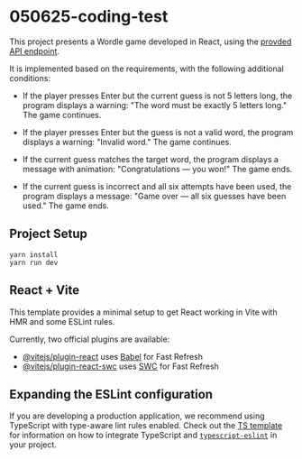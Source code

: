 # 050625-coding-test
This project presents a Wordle game developed in React, using the [provded API endpoint](https://wordle-apis.vercel.app/api/validate). 

It is implemented based on the requirements, with the following additional conditions:

- If the player presses Enter but the current guess is not 5 letters long, the program displays a warning: "The word must be exactly 5 letters long." The game continues.

- If the player presses Enter but the guess is not a valid word, the program displays a warning: "Invalid word." The game continues.

- If the current guess matches the target word, the program displays a message with animation: "Congratulations — you won!" The game ends.

- If the current guess is incorrect and all six attempts have been used, the program displays a message: "Game over — all six guesses have been used." The game ends.

## Project Setup
```
yarn install
yarn run dev
```

## React + Vite

This template provides a minimal setup to get React working in Vite with HMR and some ESLint rules.

Currently, two official plugins are available:

- [@vitejs/plugin-react](https://github.com/vitejs/vite-plugin-react/blob/main/packages/plugin-react) uses [Babel](https://babeljs.io/) for Fast Refresh
- [@vitejs/plugin-react-swc](https://github.com/vitejs/vite-plugin-react/blob/main/packages/plugin-react-swc) uses [SWC](https://swc.rs/) for Fast Refresh

## Expanding the ESLint configuration

If you are developing a production application, we recommend using TypeScript with type-aware lint rules enabled. Check out the [TS template](https://github.com/vitejs/vite/tree/main/packages/create-vite/template-react-ts) for information on how to integrate TypeScript and [`typescript-eslint`](https://typescript-eslint.io) in your project.
